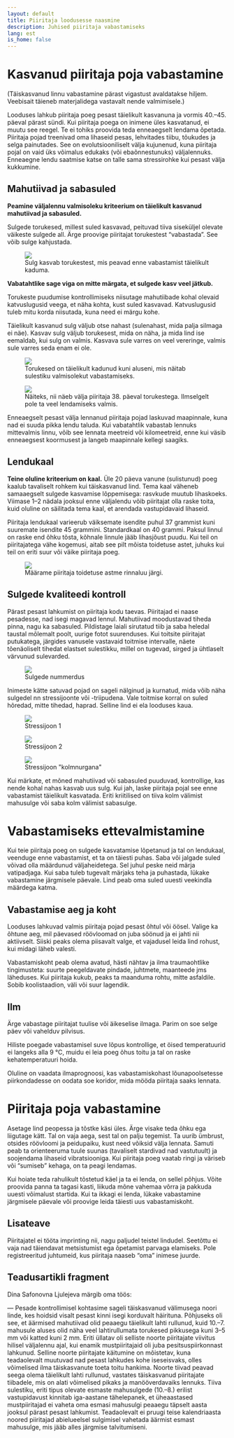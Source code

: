 ```yaml
---
layout: default
title: Piiritaja loodusesse naasmine
description: Juhised piiritaja vabastamiseks
lang: est
is_home: false
---
```


# Kasvanud piiritaja poja vabastamine

(Täiskasvanud linnu vabastamine pärast vigastust avaldatakse hiljem. Veebisait täieneb materjalidega vastavalt nende valmimisele.)

Looduses lahkub piiritaja poeg pesast täielikult kasvanuna ja vormis 40.–45. päeval pärast sündi. Kui piiritaja poega on inimene üles kasvatanud, ei muutu see reegel. Te ei tohiks proovida teda enneaegselt lendama õpetada. Piiritaja pojad treenivad oma lihaseid pesas, lehvitades tiibu, tõukudes ja selga painutades. See on evolutsiooniliselt välja kujunenud, kuna piiritaja pojal on vaid üks võimalus edukaks (või ebaõnnestunuks) väljalennuks. Enneaegne lendu saatmise katse on talle sama stressirohke kui pesast välja kukkumine.

## Mahutiivad ja sabasuled

**Peamine väljalennu valmisoleku kriteerium on täielikult kasvanud mahutiivad ja sabasuled.**

Sulgede torukesed, millest suled kasvavad, peituvad tiiva siseküljel olevate väikeste sulgede all. Ärge proovige piiritajat torukestest “vabastada”. See võib sulge kahjustada.

<div class="image-gallery">
<figure>
    <img data-fancybox="my-gallery" src="../assets/images/tubular-base-of-the-feather.png" frameborder="0">
    <figcaption>Sulg kasvab torukestest, mis peavad enne vabastamist täielikult kaduma.</figcaption>
</figure>
</div>

**Vabatahtlike sage viga on mitte märgata, et sulgede kasv veel jätkub.**

Torukeste puudumise kontrollimiseks niisutage mahutiibade kohal olevaid katvuslugusid veega, et näha kohta, kust suled kasvavad. Katvuslugusid tuleb mitu korda niisutada, kuna need ei märgu kohe.

Täielikult kasvanud sulg väljub otse nahast (sulenahast, mida palja silmaga ei näe). Kasvav sulg väljub torukesest, mida on näha, ja mida lind ise eemaldab, kui sulg on valmis. Kasvava sule varres on veel vereringe, valmis sule varres seda enam ei ole.

<div class="image-gallery">
<figure>
    <img data-fancybox="my-gallery" src="../assets/images/without-tubular-base-of-the-feather.jpg" frameborder="0">
    <figcaption>Torukesed on täielikult kadunud kuni aluseni, mis näitab sulestiku valmisolekut vabastamiseks.</figcaption>
</figure>

<figure>
    <img data-fancybox="my-gallery" src="../assets/images/timeline_day_38.webp" frameborder="0">
    <figcaption>Näiteks, nii näeb välja piiritaja 38. päeval torukestega. Ilmselgelt pole ta veel lendamiseks valmis.</figcaption>
</figure>
</div>

Enneaegselt pesast välja lennanud piiritaja pojad laskuvad maapinnale, kuna nad ei suuda pikka lendu taluda. Kui vabatahtlik vabastab lennuks mittevalmis linnu, võib see lennata meetreid või kilomeetreid, enne kui väsib enneaegsest koormusest ja langeb maapinnale kellegi saagiks.

## Lendukaal

**Teine oluline kriteerium on kaal.** Üle 20 päeva vanune (sulistunud) poeg kaalub tavaliselt rohkem kui täiskasvanud lind. Tema kaal väheneb samaaegselt sulgede kasvamise lõppemisega: rasvkude muutub lihaskoeks. Viimase 1–2 nädala jooksul enne väljalendu võib piiritajat olla raske toita, kuid oluline on säilitada tema kaal, et arendada vastupidavaid lihaseid.

Piiritaja lendukaal varieerub väiksemate isendite puhul 37 grammist kuni suuremate isendite 45 grammini. Standardkaal on 40 grammi. Paksul linnul on raske end õhku tõsta, kõhnale linnule jääb lihasjõust puudu. Kui teil on piiritajatega vähe kogemusi, aitab see pilt mõista toidetuse astet, juhuks kui teil on eriti suur või väike piiritaja poeg.

<div class="image-gallery">
<figure>
    <img data-fancybox="my-gallery" src="../assets/images/swift_chest.jpg" frameborder="0">
    <figcaption>Määrame piiritaja toidetuse astme rinnaluu järgi.</figcaption>
</figure> 
</div>

## Sulgede kvaliteedi kontroll

Pärast pesast lahkumist on piiritaja kodu taevas. Piiritajad ei naase pesadesse, nad isegi magavad lennul. Mahutiivad moodustavad tiheda pinna, nagu ka sabasuled. Pildistage laiali sirutatud tiib ja saba heledal taustal mõlemalt poolt, uurige fotot suurenduses. Kui toitsite piiritajat putukatega, järgides vanusele vastavaid toitmise intervalle, näete tõenäoliselt tihedat elastset sulestikku, millel on tugevad, sirged ja ühtlaselt värvunud sulevarded.

<div class="image-gallery">
<figure>
    <img  data-fancybox="my-gallery"  src="../assets/images/fethers-count-est.png" frameborder="0">
    <figcaption>Sulgede nummerdus</figcaption>
</figure>
</div>

Inimeste kätte satuvad pojad on sageli nälginud ja kurnatud, mida võib näha sulgedel nn stressijoonte või -triipudena. Vale toitmise korral on suled hõredad, mitte tihedad, haprad. Selline lind ei ela looduses kaua.

<div class="image-gallery">
<figure>
    <img data-fancybox="my-gallery" src="../assets/images/feather-stress-line.jpg" frameborder="0">
    <figcaption>Stressijoon 1</figcaption>
</figure>

<figure>
    <img data-fancybox="my-gallery" src="../assets/images/feather-stress-line1.jpg" frameborder="0">
    <figcaption>Stressijoon 2</figcaption>
</figure>

<figure>
    <img data-fancybox="my-gallery" src="../assets/images/feather-stress-line2.jpg" frameborder="0">
    <figcaption>Stressijoon "kolmnurgana"</figcaption>
</figure>
</div>

Kui märkate, et mõned mahutiivad või sabasuled puuduvad, kontrollige, kas nende kohal nahas kasvab uus sulg. Kui jah, laske piiritaja pojal see enne vabastamist täielikult kasvatada. Eriti kriitilised on tiiva kolm välimist mahusulge või saba kolm välimist sabasulge.


# Vabastamiseks ettevalmistamine

Kui teie piiritaja poeg on sulgede kasvatamise lõpetanud ja tal on lendukaal, veenduge enne vabastamist, et ta on täiesti puhas. Saba või jalgade suled võivad olla määrdunud väljaheidetega. Sel juhul peske neid märja vatipadjaga. Kui saba tuleb tugevalt märjaks teha ja puhastada, lükake vabastamine järgmisele päevale. Lind peab oma suled uuesti veekindla määrdega katma.

## Vabastamise aeg ja koht

Looduses lahkuvad valmis piiritaja pojad pesast õhtul või öösel. Valige ka õhtune aeg, mil päevased röövloomad on juba söönud ja ei jahti nii aktiivselt. Siiski peaks olema piisavalt valge, et vajadusel leida lind rohust, kui midagi läheb valesti.

Vabastamiskoht peab olema avatud, hästi nähtav ja ilma traumaohtlike tingimusteta: suurte peegeldavate pindade, juhtmete, maanteede jms läheduses. Kui piiritaja kukub, peaks ta maanduma rohtu, mitte asfaldile. Sobib koolistaadion, väli või suur lagendik.

## Ilm

Ärge vabastage piiritajat tuulise või äikeselise ilmaga. Parim on soe selge päev või vahelduv pilvisus.

Hiliste poegade vabastamisel suve lõpus kontrollige, et öised temperatuurid ei langeks alla 9 °C, muidu ei leia poeg õhus toitu ja tal on raske kehatemperatuuri hoida.

Oluline on vaadata ilmaprognoosi, kas vabastamiskohast lõunapoolsetesse piirkondadesse on oodata soe koridor, mida mööda piiritaja saaks lennata.

# Piiritaja poja vabastamine

Asetage lind peopessa ja tõstke käsi üles. Ärge visake teda õhku ega liigutage kätt. Tal on vaja aega, sest tal on palju tegemist. Ta uurib ümbrust, otsides röövloomi ja peidupaiku, kust need võiksid välja lennata. Samuti peab ta orienteeruma tuule suunas (tavaliselt stardivad nad vastutuult) ja soojendama lihaseid vibratsiooniga. Kui piiritaja poeg vaatab ringi ja väriseb või “sumiseb” kehaga, on ta peagi lendamas.

Kui hoiate teda rahulikult tõstetud käel ja ta ei lenda, on sellel põhjus. Võite proovida panna ta tagasi kasti, liikuda mõne vahemaa võrra ja pakkuda uuesti võimalust startida. Kui ta ikkagi ei lenda, lükake vabastamine järgmisele päevale või proovige leida täiesti uus vabastamiskoht.

## Lisateave

Piiritajatel ei tööta imprinting nii, nagu paljudel teistel lindudel. Seetõttu ei vaja nad täiendavat metsistumist ega õpetamist parvaga elamiseks. Pole registreeritud juhtumeid, kus piiritaja naaseb “oma” inimese juurde.

## Teadusartikli fragment

Dina Safonovna Ljulejeva märgib oma töös:

— Pesade kontrollimisel kohtasime sageli täiskasvanud välimusega noori linde, kes hoidsid visalt pesast kinni isegi korduvalt häirituna. Põhjuseks oli see, et äärmised mahutiivad olid peaaegu täielikult lahti rullunud, kuid 10.–7. mahusule aluses olid näha veel lahtirullumata torukesed pikkusega kuni 3–5 mm või katted kuni 2 mm. Eriti üllatav oli selliste noorte piiritajate viivitus hilisel väljalennu ajal, kui enamik mustpiiritajaid oli juba pesitsuspiirkonnast lahkunud. Selline noorte piiritajate käitumine on mõistetav, kuna teadaolevalt muutuvad nad pesast lahkudes kohe iseseisvaks, olles võimelised ilma täiskasvanute toeta toitu hankima. Noorte tiivad peavad seega olema täielikult lahti rullunud, vastates täiskasvanud piiritajate tiibadele, mis on alati võimelised pikaks ja manööverdavaiks lennuks. Tiiva sulestiku, eriti tipus olevate esmaste mahusulgede (10.–8.) erilist vastupidavust kinnitab iga-aastane tähelepanek, et üheaastased mustpiiritajad ei vaheta oma esmasi mahusulgi peaaegu täpselt aasta jooksul pärast pesast lahkumist. Teadaolevalt ei pruugi teise kalendriaasta noored piiritajad abielueelsel sulgimisel vahetada äärmist esmast mahusulge, mis jääb alles järgmise talvitumiseni.